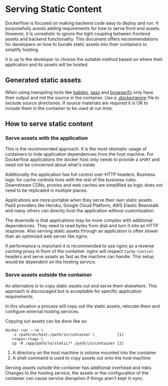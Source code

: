 # Serving Static Content

Dockerflow is focused on making backend code easy to deploy and run. It purposefully avoids adding requirements for how to serve front end assets. However, it is unrealistic to ignore the tight coupling between frontend assets and backend functionality. This document offers recommendations for developers on how to bundle static assets into their containers to simplify hosting. 

It is up to the developer to choose the suitable method based on where their application and its assets will be hosted.

## Generated static assets

When using transpiling tools like [bablejs](https://babeljs.io/), [sass](http://sass-lang.com/) and [browserify](http://browserify.org/) only have their output and not the source in the container. Use a [.dockerignore](https://github.com/mozilla/testpilot/blob/master/.dockerignore) file to exclude source directories. If source materials are required it is OK to include them in the container to be used at run time. 

## How to serve static content

### Serve assets with the application

This is the recommended approach. It is the most idiomatic usage of containers to hide application dependencies from the host machine. For Dockerflow applications the docker host only needs to provide a `$PORT` and need not be concerned about what's inside. 

Additionally the application has full control over HTTP headers. Business logic for cache controls lives with the rest of the business rules. Downstream CDNs, proxies and web caches are simplified as logic does not need to be replicated in multiple places. 

Applications are more portable when they serve their own static assets. PaaS providers like Heroku, Google Cloud Platform, AWS Elastic Beanstalk and many others can directly host the application without customization.

The downside is that applications may be more complex with additional dependencies. They need to read bytes from disk and turn it into an HTTP response. Also serving static assets through an application is often slower than an optimized web server like nginx. 

If performance is important it is recommended to use nginx as a reverse *caching* proxy in front of the container. nginx will respect `Cache-Control` headers and serve assets as fast as the machine can handle. This setup would be dependent on the hosting service.

### Serve assets outside the container

An alternative is to copy static assets out and serve them elsewhere. This approach is discouraged but is acceptable for specific application requirements. 

In this situation a process will copy out the static assets, relocate them and configure external hosting services. 

Copying out assets can be done like so:

```
docker run --rm \
   -v /path/on/host:/path/in/container \          [1]
   <repo>:<tag> \
   cp -R /app/path/to/static/* /path/in/container [2]
```

1. A directory on the host machine is volume mounted into the container
2. A shell command is used to copy assets out onto the host machine

Serving assets outside the container has additional overhead and risks. Changes to the hosting service, the assets or the configuration of the container can cause service disruption if things aren't kept in sync. 